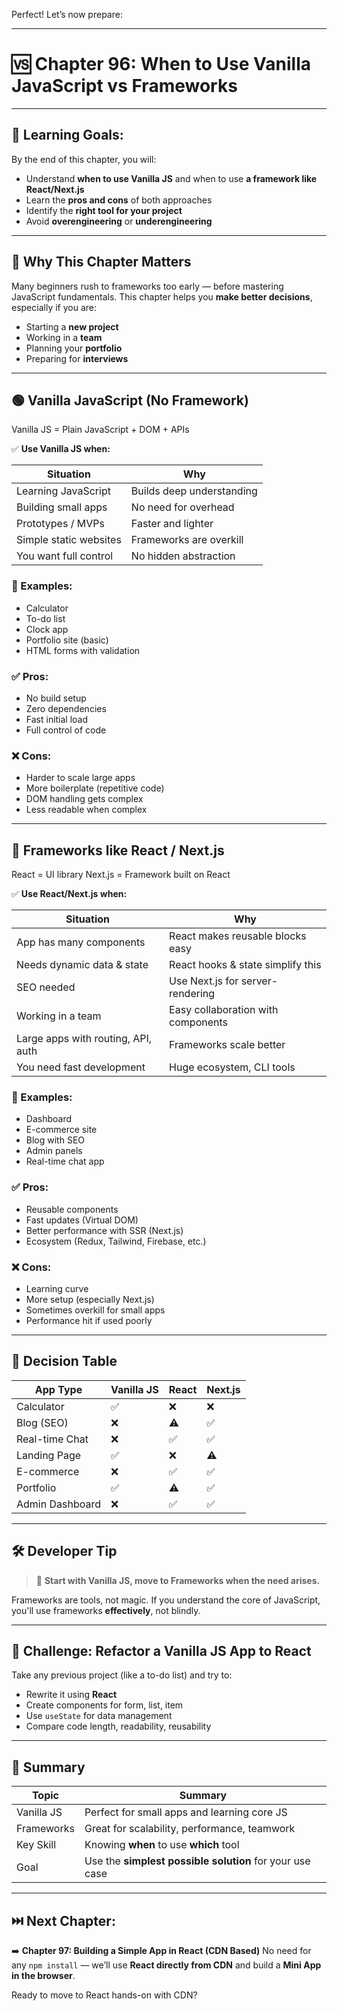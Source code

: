 Perfect! Let’s now prepare:

---

# 🆚 **Chapter 96: When to Use Vanilla JavaScript vs Frameworks**

---

## 🎯 Learning Goals:

By the end of this chapter, you will:

* Understand **when to use Vanilla JS** and when to use **a framework like React/Next.js**
* Learn the **pros and cons** of both approaches
* Identify the **right tool for your project**
* Avoid **overengineering** or **underengineering**

---

## 🧠 Why This Chapter Matters

Many beginners rush to frameworks too early — before mastering JavaScript fundamentals.
This chapter helps you **make better decisions**, especially if you are:

* Starting a **new project**
* Working in a **team**
* Planning your **portfolio**
* Preparing for **interviews**

---

## 🟢 Vanilla JavaScript (No Framework)

Vanilla JS = Plain JavaScript + DOM + APIs

✅ **Use Vanilla JS when:**

| Situation              | Why                       |
| ---------------------- | ------------------------- |
| Learning JavaScript    | Builds deep understanding |
| Building small apps    | No need for overhead      |
| Prototypes / MVPs      | Faster and lighter        |
| Simple static websites | Frameworks are overkill   |
| You want full control  | No hidden abstraction     |

### 🧪 Examples:

* Calculator
* To-do list
* Clock app
* Portfolio site (basic)
* HTML forms with validation

### ✅ Pros:

* No build setup
* Zero dependencies
* Fast initial load
* Full control of code

### ❌ Cons:

* Harder to scale large apps
* More boilerplate (repetitive code)
* DOM handling gets complex
* Less readable when complex

---

## 🔵 Frameworks like React / Next.js

React = UI library
Next.js = Framework built on React

✅ **Use React/Next.js when:**

| Situation                          | Why                                |
| ---------------------------------- | ---------------------------------- |
| App has many components            | React makes reusable blocks easy   |
| Needs dynamic data & state         | React hooks & state simplify this  |
| SEO needed                         | Use Next.js for server-rendering   |
| Working in a team                  | Easy collaboration with components |
| Large apps with routing, API, auth | Frameworks scale better            |
| You need fast development          | Huge ecosystem, CLI tools          |

### 🧪 Examples:

* Dashboard
* E-commerce site
* Blog with SEO
* Admin panels
* Real-time chat app

### ✅ Pros:

* Reusable components
* Fast updates (Virtual DOM)
* Better performance with SSR (Next.js)
* Ecosystem (Redux, Tailwind, Firebase, etc.)

### ❌ Cons:

* Learning curve
* More setup (especially Next.js)
* Sometimes overkill for small apps
* Performance hit if used poorly

---

## 🧩 Decision Table

| App Type        | Vanilla JS | React | Next.js |
| --------------- | ---------- | ----- | ------- |
| Calculator      | ✅          | ❌     | ❌       |
| Blog (SEO)      | ❌          | ⚠️    | ✅       |
| Real-time Chat  | ❌          | ✅     | ✅       |
| Landing Page    | ✅          | ❌     | ⚠️      |
| E-commerce      | ❌          | ✅     | ✅       |
| Portfolio       | ✅          | ⚠️    | ✅       |
| Admin Dashboard | ❌          | ✅     | ✅       |

---

## 🛠 Developer Tip

> 🚀 **Start with Vanilla JS, move to Frameworks when the need arises.**

Frameworks are tools, not magic. If you understand the core of JavaScript, you'll use frameworks **effectively**, not blindly.

---

## 🧪 Challenge: Refactor a Vanilla JS App to React

Take any previous project (like a to-do list) and try to:

* Rewrite it using **React**
* Create components for form, list, item
* Use `useState` for data management
* Compare code length, readability, reusability

---

## 💬 Summary

| Topic      | Summary                                                  |
| ---------- | -------------------------------------------------------- |
| Vanilla JS | Perfect for small apps and learning core JS              |
| Frameworks | Great for scalability, performance, teamwork             |
| Key Skill  | Knowing **when** to use **which** tool                   |
| Goal       | Use the **simplest possible solution** for your use case |

---

## ⏭️ Next Chapter:

➡️ **Chapter 97: Building a Simple App in React (CDN Based)**
No need for any `npm install` — we’ll use **React directly from CDN** and build a **Mini App in the browser**.

Ready to move to React hands-on with CDN?
